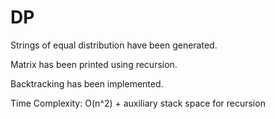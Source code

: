 # DP

Strings of equal distribution have been generated.

Matrix has been printed using recursion.

Backtracking has been implemented.

Time Complexity: O(n^2) + auxiliary stack space for recursion



